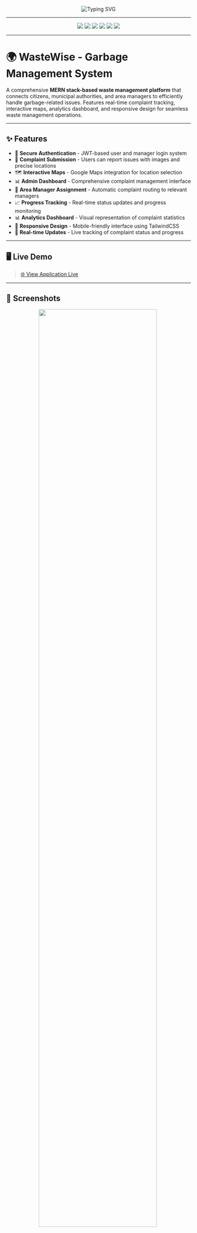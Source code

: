 <!-- Banner -->
<p align="center">
  <img src="https://readme-typing-svg.demolab.com?font=Fira+Code&weight=700&size=28&pause=1000&color=10B981&center=true&vCenter=true&width=600&lines=WasteWise+Garbage+Management+System;Smart+Waste+Management+Platform;MERN+Stack+Application" alt="Typing SVG"/>
</p>

---

<p align="center">
  <img src="https://img.shields.io/badge/React-20232A?style=for-the-badge&logo=react&logoColor=61DAFB"/>
  <img src="https://img.shields.io/badge/Node.js-339933?style=for-the-badge&logo=nodedotjs&logoColor=white"/>
  <img src="https://img.shields.io/badge/Express.js-000000?style=for-the-badge&logo=express&logoColor=white"/>
  <img src="https://img.shields.io/badge/MongoDB-47A248?style=for-the-badge&logo=mongodb&logoColor=white"/>
  <img src="https://img.shields.io/badge/Tailwind_CSS-38B2AC?style=for-the-badge&logo=tailwind-css&logoColor=white"/>
  <img src="https://img.shields.io/badge/Vite-646CFF?style=for-the-badge&logo=vite&logoColor=white"/>
</p>

---

# 🌍 WasteWise - Garbage Management System

A comprehensive **MERN stack-based waste management platform** that connects citizens, municipal authorities, and area managers to efficiently handle garbage-related issues. Features real-time complaint tracking, interactive maps, analytics dashboard, and responsive design for seamless waste management operations.

---

## ✨ Features

- 🔐 **Secure Authentication** - JWT-based user and manager login system
- 📱 **Complaint Submission** - Users can report issues with images and precise locations
- 🗺️ **Interactive Maps** - Google Maps integration for location selection
- 📊 **Admin Dashboard** - Comprehensive complaint management interface
- 👥 **Area Manager Assignment** - Automatic complaint routing to relevant managers
- 📈 **Progress Tracking** - Real-time status updates and progress monitoring
- 📊 **Analytics Dashboard** - Visual representation of complaint statistics
- 📱 **Responsive Design** - Mobile-friendly interface using TailwindCSS
- 🔄 **Real-time Updates** - Live tracking of complaint status and progress

---

## 🖥️ Live Demo

> [🌐 View Application Live](https://your-wastewise-demo-link.com)

---

## 📸 Screenshots

<p align="center">
  <img src="" width="80%"/>
  <img src=""/>
  <img src="" width="80%"/>
</p>

---

## 🛠️ Tech Stack

- **Frontend:** React.js, TailwindCSS, Vite, Chart.js, Google Maps API
- **Backend:** Node.js, Express.js, JWT Authentication
- **Database:** MongoDB with Mongoose ODM
- **File Upload:** Multer for image handling
- **Deployment:** Render.com, MongoDB Atlas
- **Additional:** Axios, React Router, SweetAlert2

---

## ⚙️ Setup & Installation

### Prerequisites
- Node.js (v14 or higher)
- MongoDB Atlas account
- Google Maps API key

### Environment Setup

1. **Backend Environment Variables**
   Create `server/.env`:
   ```env
   MONGO_URI=mongodb+srv://username:password@cluster.mongodb.net/wastewise
   JWT_SECRET=your_super_secure_jwt_secret_key_here
   PORT=5000
   NODE_ENV=production
   ```

2. **Frontend Environment Variables**
   Create `client/.env`:
   ```env
   VITE_APP_API_URL=https://your-backend-url.onrender.com/api
   VITE_APP_GOOGLE_MAPS_API_KEY=your_google_maps_api_key_here
   ```

### Local Development

1. **Clone the repository:**
   ```bash
   git clone https://github.com/yourusername/wastewise.git
   cd wastewise
   ```

2. **Install dependencies:**
   ```bash
   # Backend
   cd server && npm install
   
   # Frontend
   cd client && npm install
   ```

3. **Start development servers:**
   ```bash
   # Backend (Terminal 1)
   cd server && npm start
   
   # Frontend (Terminal 2)
   cd client && npm run dev
   ```

4. **Access the application:**
   - Frontend: http://localhost:5173
   - Backend API: http://localhost:5000

---

## 🚀 Deployment (Render.com)

### Step 1: Database Setup
1. Create free MongoDB Atlas cluster
2. Whitelist IPs: `0.0.0.0/0` (for development)
3. Get connection string

### Step 2: Backend Deployment
1. Push backend code to GitHub
2. Create **Web Service** on Render.com
3. Connect GitHub repository
4. Set build command: `npm install`
5. Set start command: `node server.js`
6. Add environment variables in Render dashboard

### Step 3: Frontend Deployment
1. Push frontend code to GitHub
2. Create **Static Site** on Render.com
3. Connect GitHub repository
4. Set build command: `npm install && npm run build`
5. Set publish directory: `dist`
6. Add environment variables in Render dashboard

### Step 4: CORS Configuration
Update `server/server.js`:
```javascript
app.use(cors({
  origin: ["http://localhost:5173", "https://your-frontend-url.onrender.com"],
  credentials: true,
  methods: ["GET", "POST", "PUT", "DELETE", "PATCH"],
  allowedHeaders: ["Content-Type", "Authorization"],
}));
```

---

## 🧩 Project Structure

```
wastewise/
├── frontend/                 # React frontend application
│   ├── src/
│   │   ├── components/       # Reusable components
│   │   ├── pages/           # Page components
│   │   ├── assets/          # Images and assets
│   │   ├── App.jsx          # Main application component
│   │   └── main.jsx         # Entry point
│   ├── public/              # Static files
│   └── package.json         # Frontend dependencies
│
├── backend/                  # Node.js backend application
│   ├── routes/              # API routes
│   ├── models/              # Database models
│   ├── middleware/          # Express middleware
│   ├── uploads/             # Uploaded files
│   ├── server.js            # Entry point
│   └── package.json         # Backend dependencies
│
└── README.md                # Project documentation
```

---

## 🔌 API Endpoints

### Authentication
- `POST /api/users/register` - User registration
- `POST /api/users/login` - User login
- `POST /api/area-managers/manager-login` - Manager login

### Complaints
- `GET /api/complaints` - Get all complaints
- `POST /api/complaints` - Submit complaint
- `PUT /api/complaints/:id/status` - Update status

### Analytics
- `GET /api/analytics/complaints-by-status` - Status analytics
- `GET /api/analytics/complaints-by-progress` - Progress analytics

---

## 🚀 Quick Commands

```bash
# Local Development
# Backend
cd backend && npm install && npm start

# Frontend  
cd frontend && npm install && npm run dev

# Production Build
# Backend
cd backend && npm install && npm start

# Frontend
cd frontend && npm install && npm run build
```

---

## 📬 Contact

- 📧 [ssomasekhar018@gmail.com](mailto:ssomasekhar018@gmail.com)
- [LinkedIn](https://www.linkedin.com/in/somasekharasrinivas-sannapaneni-32a790291/)
- [GitHub](https://github.com/ssomasekhar018)

---

## 🙏 Credits

- [React](https://reactjs.org/) for the frontend framework
- [TailwindCSS](https://tailwindcss.com/) for styling
- [MongoDB Atlas](https://www.mongodb.com/atlas) for database
- [Render.com](https://render.com/) for deployment
- [Google Maps API](https://developers.google.com/maps) for location services

---

<p align="center">
  <b>Made with ❤️ for Smart Waste Management</b>
</p>

